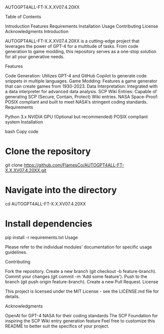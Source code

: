  

AUTOGPT4ALL-FT-X.X.XV07.4.20XX

Table of Contents

Introduction
Features
Requirements
Installation
Usage
Contributing
License
Acknowledgments
Introduction

AUTOGPT4ALL-FT-X.X.XV07.4.20XX is a cutting-edge project that leverages the power of GPT-4 for a multitude of tasks. From code generation to game modding, this repository serves as a one-stop solution for all your generative needs.

Features

Code Generation: Utilizes GPT-4 and GitHub Copilot to generate code snippets in multiple languages.
Game Modding: Features a game generator that can create games from 1930-2023.
Data Interpretation: Integrated with a data interpreter for advanced data analysis.
SCP Wiki Entries: Capable of generating SCP (Secure, Contain, Protect) Wiki entries.
NASA Space-Proof: POSIX compliant and built to meet NASA's stringent coding standards.
Requirements

Python 3.x
NVIDIA GPU (Optional but recommended)
POSIX compliant system
Installation

bash
Copy code
# Clone the repository
git clone https://github.com/FlamesCo/AUTOGPT4ALL-FT-X.X.XV07.4.20XX.git

# Navigate into the directory
cd AUTOGPT4ALL-FT-X.X.XV07.4.20XX

# Install dependencies
pip install -r requirements.txt
Usage

Please refer to the individual modules' documentation for specific usage guidelines.

Contributing

Fork the repository.
Create a new branch (git checkout -b feature-branch).
Commit your changes (git commit -m 'Add some feature').
Push to the branch (git push origin feature-branch).
Create a new Pull Request.
License

This project is licensed under the MIT License - see the LICENSE.md file for details.

Acknowledgments

OpenAI for GPT-4
NASA for their coding standards
The SCP Foundation for inspiring the SCP Wiki entry generation feature
Feel free to customize this README to better suit the specifics of your project.
